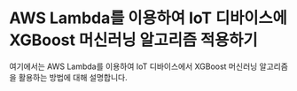 # AWS Lambda를 이용하여 IoT 디바이스에 XGBoost 머신러닝 알고리즘 적용하기 

여기에서는 AWS Lambda를 이용하여 IoT 디바이스에서 XGBoost 머신러닝 알고리즘을 활용하는 방법에 대해 설명합니다. 
